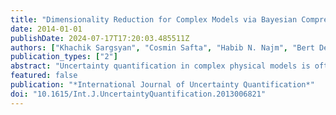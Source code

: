 ```yaml
---
title: "Dimensionality Reduction for Complex Models via Bayesian Compressive Sensing"
date: 2014-01-01
publishDate: 2024-07-17T17:20:03.485511Z
authors: ["Khachik Sargsyan", "Cosmin Safta", "Habib N. Najm", "Bert Debusschere", "Daniel Ricciuto", "Peter Thornton"]
publication_types: ["2"]
abstract: "Uncertainty quantification in complex physical models is often challenged by the computational expense of these models. One often needs to operate under the assumption of sparsely available model simulations. This issue is even more critical when models include a large number of input parameters. This \"curse of dimensionality\", in particular, leads to a prohibitively large number of basis terms in spectral methods for uncertainty quantification, such as polynomial chaos (PC) methods. In this work, we implement a PC-based surrogate model construction that \"learns\" and retains only the most relevant basis terms of the PC expansion, using sparse Bayesian learning. This dramatically reduces the dimensionality of the problem, making it more amenable to further analysis such as sensitivity or calibration studies. The model of interest is the community land model with about 80 input parameters, which also exhibits nonsmooth input-output behavior. We enhanced the methodology by a clustering and classifying procedure that leads to a piecewise-PC surrogate thereby dealing with nonlinearity. We then obtain global sensitivity information for five outputs with respect to all input parameters using less than 10,000 model simulations−a very small number for an 80-dimensional input parameter space."
featured: false
publication: "*International Journal of Uncertainty Quantification*"
doi: "10.1615/Int.J.UncertaintyQuantification.2013006821"
---
```


